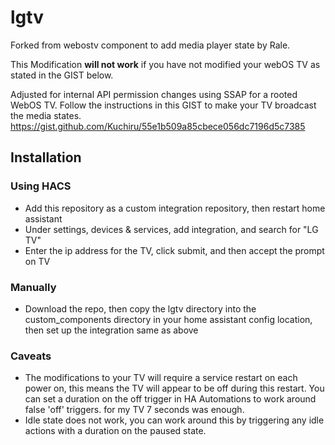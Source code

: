 # lgtv

Forked from webostv component to add media player state by Rale.

This Modification **will not work** if you have not modified your webOS TV as stated in the GIST below.

Adjusted for internal API permission changes using SSAP for a rooted WebOS TV.
Follow the instructions in this GIST to make your TV broadcast the media states.
https://gist.github.com/Kuchiru/55e1b509a85cbece056dc7196d5c7385

## Installation

### Using HACS

- Add this repository as a custom integration repository, then restart home assistant
- Under settings, devices & services, add integration, and search for "LG TV"
- Enter the ip address for the TV, click submit, and then accept the prompt on TV

### Manually

- Download the repo, then copy the lgtv directory into the custom_components directory 
  in your home assistant config location, then set up the integration same as above

### Caveats

- The modifications to your TV will require a service restart on each power on, this means the TV will appear to be off during this restart. You can set a duration on the off trigger in HA Automations to work around false 'off' triggers. for my TV 7 seconds was enough.
- Idle state does not work, you can work around this by triggering any idle actions with a duration on the paused state.
